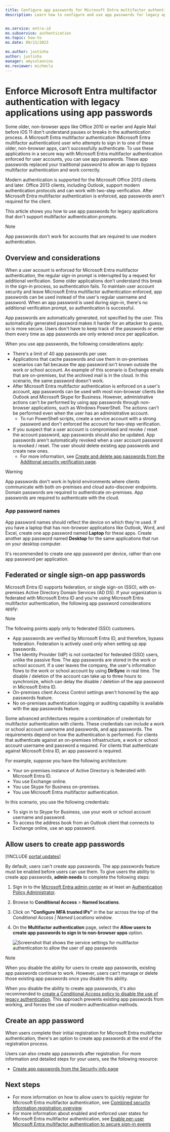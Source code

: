 ```yaml
---
title: Configure app passwords for Microsoft Entra multifactor authentication
description: Learn how to configure and use app passwords for legacy applications in Microsoft Entra multifactor authentication


ms.service: entra-id
ms.subservice: authentication
ms.topic: how-to
ms.date: 09/13/2023

ms.author: justinha
author: justinha
manager: amycolannino
ms.reviewer: michmcla
---
```

# Enforce Microsoft Entra multifactor authentication with legacy applications using app passwords

Some older, non-browser apps like Office 2010 or earlier and Apple Mail before iOS 11 don't understand pauses or breaks in the authentication process. A Microsoft Entra multifactor authentication (Microsoft Entra multifactor authentication) user who attempts to sign in to one of these older, non-browser apps, can't successfully authenticate. To use these applications in a secure way with Microsoft Entra multifactor authentication enforced for user accounts, you can use app passwords. These app passwords replaced your traditional password to allow an app to bypass multifactor authentication and work correctly.

Modern authentication is supported for the Microsoft Office 2013 clients and later. Office 2013 clients, including Outlook, support modern authentication protocols and can work with two-step verification. After Microsoft Entra multifactor authentication is enforced, app passwords aren't required for the client.

This article shows you how to use app passwords for legacy applications that don't support multifactor authentication prompts.

>[!NOTE]
>App passwords don't work for accounts that are required to use modern authentication. 

## Overview and considerations

When a user account is enforced for Microsoft Entra multifactor authentication, the regular sign-in prompt is interrupted by a request for additional verification. Some older applications don't understand this break in the sign-in process, so authentication fails. To maintain user account security and leave Microsoft Entra multifactor authentication enforced, app passwords can be used instead of the user's regular username and password. When an app password is used during sign-in, there's no additional verification prompt, so authentication is successful.

App passwords are automatically generated, not specified by the user. This automatically generated password makes it harder for an attacker to guess, so is more secure. Users don't have to keep track of the passwords or enter them every time as app passwords are only entered once per application.

When you use app passwords, the following considerations apply:

* There's a limit of 40 app passwords per user.
* Applications that cache passwords and use them in on-premises scenarios can fail because the app password isn't known outside the work or school account. An example of this scenario is Exchange emails that are on-premises, but the archived mail is in the cloud. In this scenario, the same password doesn't work.
* After Microsoft Entra multifactor authentication is enforced on a user's account, app passwords can be used with most non-browser clients like Outlook and Microsoft Skype for Business. However, administrative actions can't be performed by using app passwords through non-browser applications, such as Windows PowerShell. The actions can't be performed even when the user has an administrative account.
    * To run PowerShell scripts, create a service account with a strong password and don't enforced the account for two-step verification.
* If you suspect that a user account is compromised and revoke / reset the account password, app passwords should also be updated. App passwords aren't automatically revoked when a user account password is revoked / reset. The user should delete existing app passwords and create new ones.
   * For more information, see [Create and delete app passwords from the Additional security verification page](https://support.microsoft.com/account-billing/manage-app-passwords-for-two-step-verification-d6dc8c6d-4bf7-4851-ad95-6d07799387e9#create-and-delete-app-passwords-from-the-additional-security-verification-page).

>[!WARNING]
> App passwords don't work in hybrid environments where clients communicate with both on-premises and cloud auto-discover endpoints. Domain passwords are required to authenticate on-premises. App passwords are required to authenticate with the cloud.

### App password names

App password names should reflect the device on which they're used. If you have a laptop that has non-browser applications like Outlook, Word, and Excel, create one app password named **Laptop** for these apps. Create another app password named **Desktop** for the same applications that run on your desktop computer.

It's recommended to create one app password per device, rather than one app password per application.

## Federated or single sign-on app passwords

Microsoft Entra ID supports federation, or single sign-on (SSO), with on-premises Active Directory Domain Services (AD DS). If your organization is federated with Microsoft Entra ID and you're using Microsoft Entra multifactor authentication, the following app password considerations apply:

>[!NOTE]
> The following points apply only to federated (SSO) customers.

* App passwords are verified by Microsoft Entra ID, and therefore, bypass federation. Federation is actively used only when setting up app passwords.
* The Identity Provider (IdP) is not contacted for federated (SSO) users, unlike the passive flow. The app passwords are stored in the work or school account. If a user leaves the company, the user's information flows to the work or school account by using **DirSync** in real time. The disable / deletion of the account can take up to three hours to synchronize, which can delay the disable / deletion of the app password in Microsoft Entra ID.
* On-premises client Access Control settings aren't honored by the app passwords feature.
* No on-premises authentication logging or auditing capability is available with the app passwords feature.

Some advanced architectures require a combination of credentials for multifactor authentication with clients. These credentials can include a work or school account username and passwords, and app passwords. The requirements depend on how the authentication is performed. For clients that authenticate against an on-premises infrastructure, a work or school account username and password a required. For clients that authenticate against Microsoft Entra ID, an app password is required.

For example, suppose you have the following architecture:

* Your on-premises instance of Active Directory is federated with Microsoft Entra ID.
* You use Exchange online.
* You use Skype for Business on-premises.
* You use Microsoft Entra multifactor authentication.

In this scenario, you use the following credentials:

* To sign in to Skype for Business, use your work or school account username and password.
* To access the address book from an Outlook client that connects to Exchange online, use an app password.

## Allow users to create app passwords

[!INCLUDE [portal updates](~/includes/portal-update.md)]

By default, users can't create app passwords. The app passwords feature must be enabled before users can use them. To give users the ability to create app passwords, **admin needs** to complete the following steps:

1. Sign in to the [Microsoft Entra admin center](https://entra.microsoft.com) as at least an [Authentication Policy Administrator](~/identity/role-based-access-control/permissions-reference.md#authentication-policy-administrator).
1. Browse to **Conditional Access** > **Named locations**.
5. Click on **"Configure MFA trusted IPs"** in the bar across the top of the *Conditional Access | Named Locations* window.
6. On the **Multifactor authentication** page, select the **Allow users to create app passwords to sign in to non-browser apps** option.

    ![Screenshot that shows the service settings for multifactor authentication to allow the user of app passwords](media/concept-authentication-methods/app-password-authentication-method.png)
    
> [!NOTE]
>
> When you disable the ability for users to create app passwords, existing app passwords continue to work. However, users can't manage or delete those existing app passwords once you disable this ability.
>
> When you disable the ability to create app passwords, it's also recommended to [create a Conditional Access policy to disable the use of legacy authentication](~/identity/conditional-access/policy-block-legacy-authentication.md). This approach prevents existing app passwords from working, and forces the use of modern authentication methods.

## Create an app password

When users complete their initial registration for Microsoft Entra multifactor authentication, there's an option to create app passwords at the end of the registration process.

Users can also create app passwords after registration. For more information and detailed steps for your users, see the following resource:
* [Create app passwords from the Security info page](https://support.microsoft.com/account-billing/create-app-passwords-from-the-security-info-preview-page-d8bc744a-ce3f-4d4d-89c9-eb38ab9d4137)

## Next steps

- For more information on how to allow users to quickly register for Microsoft Entra multifactor authentication, see [Combined security information registration overview](concept-registration-mfa-sspr-combined.md).
- For more information about enabled and enforced user states for Microsoft Entra multifactor authentication, see [Enable per-user Microsoft Entra multifactor authentication to secure sign-in events](howto-mfa-userstates.md)
